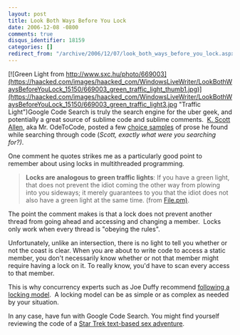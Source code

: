 ```yaml
---
layout: post
title: Look Both Ways Before You Lock
date: 2006-12-08 -0800
comments: true
disqus_identifier: 18159
categories: []
redirect_from: "/archive/2006/12/07/look_both_ways_before_you_lock.aspx/"
---
```


[![Green Light from
http://www.sxc.hu/photo/669003](https://haacked.com/images/haacked_com/WindowsLiveWriter/LookBothWaysBeforeYouLock_15150/669003_green_traffic_light_thumb1.jpg)](https://haacked.com/images/haacked_com/WindowsLiveWriter/LookBothWaysBeforeYouLock_15150/669003_green_traffic_light3.jpg "Traffic Light")Google
Code Search is truly the search engine for the uber geek, and
potentially a great source of sublime code and sublime comments.  [K.
Scott Allen](http://odetocode.com/Blogs/scott/ "OdeToCode"), aka Mr.
OdeToCode, posted a few [choice
samples](http://odetocode.com/Blogs/scott/archive/2006/12/08/9386.aspx "Words to Live By")
of prose he found while searching through code (*Scott, exactly what
were you searching for?)*.

One comment he quotes strikes me as a particularly good point to
remember about using locks in multithreaded programming.

> **Locks are analogous to green traffic lights**: If you have a green
> light, that does not prevent the idiot coming the other way from
> plowing into you sideways; it merely guarantees to you that the idiot
> does not also have a green light at the same time. (from
> [File.pm)](http://www.google.com/codesearch?hl=en&q=+idiot+show:LRTHNX6IRG0:kkKVkiFeBEE:GaknSvlB5XA&sa=N&cd=14&ct=rc&cs_p=http://search.cpan.org/CPAN/authors/id/J/JH/JHI/perl-5.8.1.tar.gz&cs_f=perl-5.8.1/lib/Tie/File.pm#a0).

The point the comment makes is that a lock does not prevent another
thread from going ahead and accessing and changing a member.  Locks only
work when every thread is "obeying the rules".

Unfortunately, unlike an intersection, there is no light to tell you
whether or not the coast is clear. When you are about to write code to
access a static member, you don't necessarily know whether or not that
member might require having a lock on it. To really know, you'd have to
scan every access to that member.

This is why concurrency experts such as Joe Duffy recommend [following a
locking
model](http://www.bluebytesoftware.com/blog/PermaLink,guid,f8404ab3-e3e6-4933-a5bc-b69348deedba.aspx "Concurrency and the impact on reusable libraries"). 
A locking model can be as simple or as complex as needed by your
situation.

In any case, have fun with Google Code Search. You might find yourself
reviewing the code of a [Star Trek text-based sex
adventure](http://www.google.com/codesearch?hl=en&q=show:D8fEcE7V1N0:x6wWpWtR_xM:jlz7MZyB40k&sa=N&ct=rd&cs_p=http://www.geocities.com/abomire/files/chick.zip&cs_f=/beverly.t "Beverly.t").

